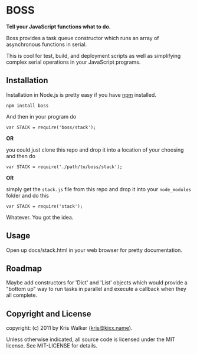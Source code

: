 BOSS
====

**Tell your JavaScript functions what to do.**

Boss provides a task queue constructor which runs an array of asynchronous functions in serial.

This is cool for test, build, and deployment scripts as well as simplifying complex serial operations in your JavaScript programs.

Installation
------------

Installation in Node.js is pretty easy if you have [npm](https://github.com/isaacs/npm) installed.

    npm install boss

And then in your program do

    var STACK = require('boss/stack');

**OR**

you could just clone this repo and drop it into a location of your choosing and then do

    var STACK = require('./path/to/boss/stack');

**OR**

simply get the `stack.js` file from this repo and drop it into your `node_modules` folder and do this

    var STACK = require('stack');

Whatever. You got the idea.

Usage
-----

Open up docs/stack.html in your web browser for pretty documentation.

Roadmap
-------

Maybe add constructors for 'Dict' and 'List' objects which would provide a "bottom up" way to run tasks in parallel and execute a callback when they all complete.

Copyright and License
---------------------
copyright: (c) 2011 by Kris Walker (kris@kixx.name).

Unless otherwise indicated, all source code is licensed under the MIT license.
See MIT-LICENSE for details.
